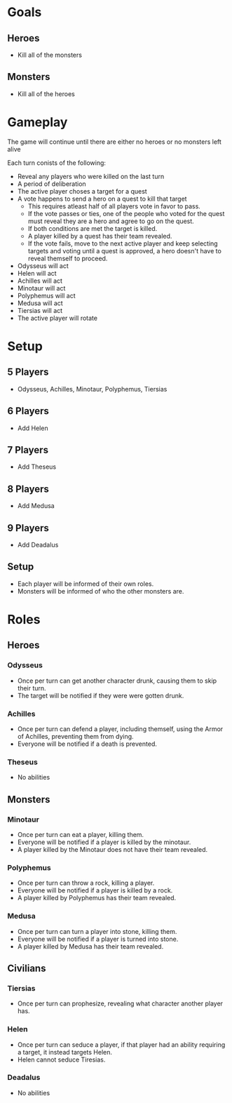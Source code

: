 # Goals

## Heroes

- Kill all of the monsters

## Monsters

- Kill all of the heroes

# Gameplay

The game will continue until there are either no heroes or no monsters left alive

Each turn conists of the following:
- Reveal any players who were killed on the last turn
- A period of deliberation
- The active player choses a target for a quest
- A vote happens to send a hero on a quest to kill that target
    - This requires atleast half of all players vote in favor to pass. 
    - If the vote passes or ties, one of the people who voted for the quest must reveal they are a hero and agree to go on the quest.
    - If both conditions are met the target is killed.
    - A player killed by a quest has their team revealed.
    - If the vote fails, move to the next active player and keep selecting targets and voting until a quest is approved, a hero doesn't have to reveal themself to proceed.
- Odysseus will act
- Helen will act
- Achilles will act
- Minotaur will act
- Polyphemus will act
- Medusa will act
- Tiersias will act
- The active player will rotate

# Setup

## 5 Players

- Odysseus, Achilles, Minotaur, Polyphemus, Tiersias

## 6 Players

- Add Helen

## 7 Players

- Add Theseus

## 8 Players

- Add Medusa

## 9 Players

- Add Deadalus

## Setup

- Each player will be informed of their own roles.
- Monsters will be informed of who the other monsters are.

# Roles

## Heroes

### Odysseus

- Once per turn can get another character drunk, causing them to skip their turn.
- The target will be notified if they were were gotten drunk.

### Achilles

- Once per turn can defend a player, including themself, using the Armor of Achilles, preventing them from dying.
- Everyone will be notified if a death is prevented.

### Theseus

- No abilities

## Monsters

### Minotaur

- Once per turn can eat a player, killing them.
- Everyone will be notified if a player is killed by the minotaur.
- A player killed by the Minotaur does not have their team revealed.

### Polyphemus

- Once per turn can throw a rock, killing a player.
- Everyone will be notified if a player is killed by a rock.
- A player killed by Polyphemus has their team revealed.

### Medusa

- Once per turn can turn a player into stone, killing them.
- Everyone will be notified if a player is turned into stone.
- A player killed by Medusa has their team revealed.

## Civilians

### Tiersias

- Once per turn can prophesize, revealing what character another player has.

### Helen

- Once per turn can seduce a player, if that player had an ability requiring a target, it instead targets Helen.
- Helen cannot seduce Tiresias.

### Deadalus

- No abilities

